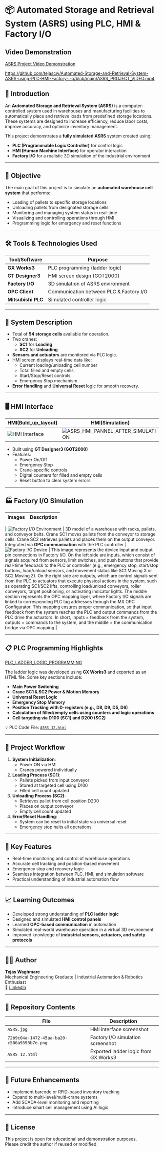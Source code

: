 
# 📦 Automated Storage and Retrieval System (ASRS) using PLC, HMI & Factory I/O













## Video Demonstration 

[ASRS Project Video Demonstration](https://drive.google.com/drive/u/0/folders/1Bc2FBhvjG0uDNRdFsazBjdkv2YrzdnOJ)















https://github.com/tejascw/Automated-Storage-and-Retrieval-System-ASRS-using-PLC-HMI-Factory-i-o/blob/main/ASRS_PROJECT_VIDEO.mp4





























## 📘 Introduction

An **Automated Storage and Retrieval System (ASRS)** is a computer-controlled system used in warehouses and manufacturing facilities to automatically place and retrieve loads from predefined storage locations. These systems are designed to increase efficiency, reduce labor costs, improve accuracy, and optimize inventory management.

This project demonstrates a **fully simulated ASRS** system created using:
- **PLC (Programmable Logic Controller)** for control logic
- **HMI (Human Machine Interface)** for operator interaction
- **Factory I/O** for a realistic 3D simulation of the industrial environment

---

## 🎯 Objective

The main goal of this project is to simulate an **automated warehouse cell system** that performs:
- Loading of pallets to specific storage locations
- Unloading pallets from designated storage cells
- Monitoring and managing system status in real-time
- Visualizing and controlling operations through HMI
- Programming logic for emergency and reset functions

---

## 🛠️ Tools & Technologies Used

| Tool/Software      | Purpose                            |
|--------------------|-------------------------------------|
| **GX Works3**       | PLC programming (ladder logic)     |
| **GT Designer3**    | HMI screen design (GOT2000)        |
| **Factory I/O**     | 3D simulation of ASRS environment  |
| **OPC Client**      | Communication between PLC & Factory I/O |
| **Mitsubishi PLC**  | Simulated controller logic         |

---

## 🧠 System Description

- Total of **54 storage cells** available for operation.
- Two cranes:  
  - **SC1** for **Loading**  
  - **SC2** for **Unloading**
- **Sensors and actuators** are monitored via PLC logic.
- HMI screen displays real-time data like:
  - Current loading/unloading cell number
  - Total filled and empty cells
  - Start/Stop/Reset controls
  - Emergency Stop mechanism
- **Error Handling** and **Universal Reset** logic for smooth recovery.

---

## 🖥️ HMI Interface


| HMI(Buld_up_layout)  |HMI(Simulation)                |
|--------------------|-------------------------------------|
|![HMI Interface](https://github.com/tejascw/Automated-Storage-and-Retrieval-System-ASRS-using-PLC-HMI-Factory-i-o/blob/main/ASRS_HMI_PANNEL_BEFORE_SIMULATION.jpg)|![ASRS_HMI_PANNEL_AFTER_SIMULATION](https://github.com/tejascw/Automated-Storage-and-Retrieval-System-ASRS-using-PLC-HMI-Factory-i-o/blob/main/ASRS_HMI_PANNEL_AFTER_SIMULATION.jpg) |   
  

- Built using **GT Designer3 (GOT2000)**
- Features:
  - Power On/Off
  - Emergency Stop
  - Crane-specific controls
  - Digital counters for filled and empty cells
  - Reset button to clear system errors

---

## 🏭 Factory I/O Simulation


| Images | Description|
|--------------------|-------------------------------------|

| ![Factory I/O Environment](https://github.com/tejascw/Automated-Storage-and-Retrieval-System-ASRS-using-PLC-HMI-Factory-i-o/blob/main/ASRS%202.jpg) | 3D model of a warehouse with racks, pallets, and conveyor belts. Crane SC1 moves pallets from the conveyor to storage cells. Crane SC2 retrieves pallets and places them on the output conveyor. Integrated via **OPC communication** with the PLC controller.| ![Factory I/O Device](https://github.com/tejascw/Automated-Storage-and-Retrieval-System-ASRS-using-PLC-HMI-Factory-i-o/blob/main/ASRS_Factory%20i_o%20Device%20Input_Output%20conections.jpg) | This image represents the device input and output pin connections in Factory I/O. On the left side are inputs, which consist of signals acquired from sensors, limit switches, and push buttons that provide real-time feedback to the PLC or controller (e.g., emergency stop, start/stop buttons, load/unload sensors, and movement status like SC1 Moving X or SC2 Moving Z). On the right side are outputs, which are control signals sent from the PLC to actuators that execute physical actions in the system, such as operating SC1/SC2 lifts, controlling load/unload conveyors, roller conveyors, target positioning, or activating indicator lights. The middle section represents the OPC mapping layer, where Factory I/O signals are linked to corresponding PLC tag addresses through the MX OPC Configurator. This mapping ensures proper communication, so that input feedback from the system reaches the PLC and output commands from the PLC drive the actuators. In short, inputs = feedback from the system, outputs = commands to the system, and the middle = the communication bridge via OPC mapping.|


---

## 📋 PLC Programming Highlights

[PLC_LADDER_LOGIC_PROGRAMMING](https://github.com/tejascw/Automated-Storage-and-Retrieval-System-ASRS-using-PLC-HMI-Factory-i-o/blob/main/PLC_LADDER_LOGIC_PROGRAMMING.jpg)

The ladder logic was developed using **GX Works3** and exported as an HTML file. Some key sections include:

- **Main Power Switching**
- **Crane SC1 & SC2 Power & Motion Memory**
- **Universal Reset Logic**
- **Emergency Stop Memory**
- **Position Tracking with D-registers (e.g., D8, D9, D5, D6)**
- **Calculation of filled/empty cells using counters and logic operations**
- **Cell targeting via D100 (SC1) and D200 (SC2)**

💡 PLC Code File: [`ASRS 12.html`](./ASRS%2012.html)

---

## 📌 Project Workflow

1. **System Initialization**:
   - Power ON via HMI
   - Cranes powered individually
2. **Loading Process (SC1)**:
   - Pallets picked from input conveyor
   - Stored at targeted cell using D100
   - Filled cell count updated
3. **Unloading Process (SC2)**:
   - Retrieves pallet from cell position D200
   - Places on output conveyor
   - Empty cell count updated
4. **Error/Reset Handling**:
   - System can be reset to initial state via universal reset
   - Emergency stop halts all operations

---

## 🧾 Key Features

- Real-time monitoring and control of warehouse operations
- Accurate cell tracking and position-based movement
- Emergency stop and recovery logic
- Seamless integration between PLC, HMI, and simulation software
- Practical understanding of industrial automation flow

---

## 📈 Learning Outcomes

- Developed strong understanding of **PLC ladder logic**
- Designed and simulated **HMI control panels**
- Learned **OPC-based communication** in automation
- Simulated real-world warehouse operation in a virtual 3D environment
- Improved knowledge of **industrial sensors, actuators, and safety protocols**

---

## 🧑‍💻 Author

**Tejas Waghmare**  
Mechanical Engineering Graduate | Industrial Automation & Robotics Enthusiast  
📍 [LinkedIn](https://www.linkedin.com/in/tejas-waghmare)

---

## 📎 Repository Contents

| File | Description |
|------|-------------|
| `ASRS.jpg` | HMI interface screenshot |
| `72b9c04a-1472-45aa-ba20-c506a9595b7e.png` | Factory I/O simulation screenshot |
| `ASRS 12.html` | Exported ladder logic from GX Works3 |

---

## 📌 Future Enhancements

- Implement barcode or RFID-based inventory tracking
- Expand to multi-level/multi-crane systems
- Add SCADA-level monitoring and reporting
- Introduce smart cell management using AI logic

---

## 📢 License

This project is open for educational and demonstration purposes.  
Please credit the author if reused or modified.

